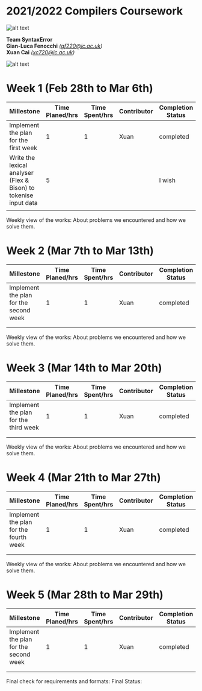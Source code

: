 2021/2022 Compilers Coursework
==============================

![alt text](https://c.tenor.com/fMJfs_qW9b8AAAAd/deletes-computer-old-man.gif?raw=true)  

**Team SyntaxError**  
**Gian-Luca Fenocchi** *(gf220@ic.ac.uk)*  
**Xuan Cai** *(xc720@ic.ac.uk)*

	
![alt text](https://www.cise.ufl.edu/~mssz/CompOrg/Table2.1-MIPSregisters.gif?raw=true)


Week 1 (Feb 28th to Mar 6th)
============

| Millestone                            |  Time Planed/hrs | Time Spent/hrs | Contributor | Completion Status |
|---------------------------------------|------------------|----------------|-------------|-------------------|
| Implement the plan for the first week | 1                | 1              | Xuan        | completed         |
| Write the lexical analyser (Flex & Bison) to tokenise input data |         5         |                |             |      I wish             |
|                                       |                  |                |             |                   |

Weekly view of the works:
About problems we encountered and how we solve them.

Week 2 (Mar 7th to Mar 13th)
============

| Millestone                            |  Time Planed/hrs | Time Spent/hrs | Contributor | Completion Status |
|---------------------------------------|------------------|----------------|-------------|-------------------|
| Implement the plan for the second week | 1                | 1              | Xuan        | completed         |
|                                       |                  |                |             |                   |
|                                       |                  |                |             |                   |

Weekly view of the works:
About problems we encountered and how we solve them.

Week 3 (Mar 14th to Mar 20th)
============

| Millestone                            |  Time Planed/hrs | Time Spent/hrs | Contributor | Completion Status |
|---------------------------------------|------------------|----------------|-------------|-------------------|
| Implement the plan for the third week | 1                | 1              | Xuan        | completed         |
|                                       |                  |                |             |                   |
|                                       |                  |                |             |                   |

Weekly view of the works:
About problems we encountered and how we solve them.

Week 4 (Mar 21th to Mar 27th)
============

| Millestone                            |  Time Planed/hrs | Time Spent/hrs | Contributor | Completion Status |
|---------------------------------------|------------------|----------------|-------------|-------------------|
| Implement the plan for the fourth week | 1                | 1              | Xuan        | completed         |
|                                       |                  |                |             |                   |
|                                       |                  |                |             |                   |

Weekly view of the works:
About problems we encountered and how we solve them.

Week 5 (Mar 28th to Mar 29th)
============

| Millestone                            |  Time Planed/hrs | Time Spent/hrs | Contributor | Completion Status |
|---------------------------------------|------------------|----------------|-------------|-------------------|
| Implement the plan for the second week | 1                | 1              | Xuan        | completed         |
|                                       |                  |                |             |                   |
|                                       |                  |                |             |                   |

Final check for requirements and formats:
Final Status:

